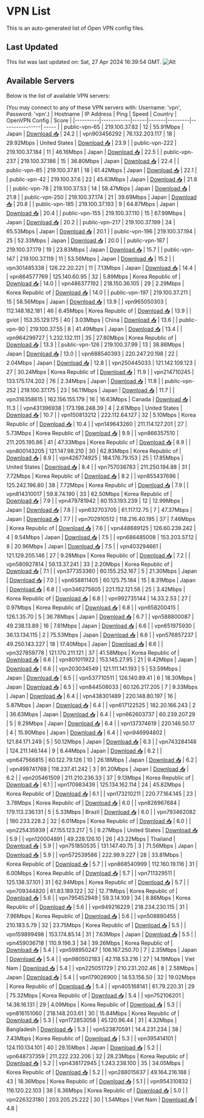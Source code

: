 # VPN List

This is an auto-generated list of Open VPN config files.

## Last Updated

This list was last updated on: Sat, 27 Apr 2024 16:39:54 GMT.
![Alt](https://repobeats.axiom.co/api/embed/186b98318ef1479477931607c1ad7d823f12451f.svg "Repobeats analytics image")

## Available Servers

Below is the list of available VPN servers:

(You may connect to any of these VPN servers with: Username: 'vpn', Password: 'vpn'.)
| Hostname | IP Address | Ping | Speed | Country | OpenVPN Config | Score |
|----------|------------|------|-------|---------|----------------| ----- |
| public-vpn-65 | 219.100.37.82 | 12 | 55.91Mbps | Japan | [Download 📥](./configs/server_0_JP.ovpn) | 24.2 |
| vpn903456292 | 76.132.203.117 | 18 | 29.92Mbps | United States | [Download 📥](./configs/server_1_US.ovpn) | 23.9 |
| public-vpn-222 | 219.100.37.184 | 11 | 46.16Mbps | Japan | [Download 📥](./configs/server_2_JP.ovpn) | 22.5 |
| public-vpn-237 | 219.100.37.186 | 15 | 36.80Mbps | Japan | [Download 📥](./configs/server_3_JP.ovpn) | 22.4 |
| public-vpn-85 | 219.100.37.81 | 18 | 61.42Mbps | Japan | [Download 📥](./configs/server_4_JP.ovpn) | 22.1 |
| public-vpn-42 | 219.100.37.6 | 22 | 45.63Mbps | Japan | [Download 📥](./configs/server_5_JP.ovpn) | 21.8 |
| public-vpn-78 | 219.100.37.53 | 14 | 58.47Mbps | Japan | [Download 📥](./configs/server_6_JP.ovpn) | 21.8 |
| public-vpn-250 | 219.100.37.174 | 21 | 39.69Mbps | Japan | [Download 📥](./configs/server_7_JP.ovpn) | 20.8 |
| public-vpn-185 | 219.100.37.193 | 9 | 64.87Mbps | Japan | [Download 📥](./configs/server_8_JP.ovpn) | 20.4 |
| public-vpn-155 | 219.100.37.110 | 15 | 67.99Mbps | Japan | [Download 📥](./configs/server_9_JP.ovpn) | 20.2 |
| public-vpn-217 | 219.100.37.199 | 24 | 65.53Mbps | Japan | [Download 📥](./configs/server_10_JP.ovpn) | 20.1 |
| public-vpn-196 | 219.100.37.194 | 25 | 52.33Mbps | Japan | [Download 📥](./configs/server_11_JP.ovpn) | 20.0 |
| public-vpn-187 | 219.100.37.179 | 19 | 23.83Mbps | Japan | [Download 📥](./configs/server_12_JP.ovpn) | 15.7 |
| public-vpn-147 | 219.100.37.119 | 11 | 53.56Mbps | Japan | [Download 📥](./configs/server_13_JP.ovpn) | 15.2 |
| vpn301485338 | 126.22.20.221 | 11 | 7.13Mbps | Japan | [Download 📥](./configs/server_14_JP.ovpn) | 14.4 |
| vpn864577769 | 125.140.60.95 | 32 | 5.89Mbps | Korea Republic of | [Download 📥](./configs/server_15_KR.ovpn) | 14.0 |
| vpn486377192 | 218.150.36.105 | 29 | 2.29Mbps | Korea Republic of | [Download 📥](./configs/server_16_KR.ovpn) | 14.0 |
| public-vpn-197 | 219.100.37.211 | 15 | 58.56Mbps | Japan | [Download 📥](./configs/server_17_JP.ovpn) | 13.9 |
| vpn965050303 | 112.148.182.181 | 46 | 6.45Mbps | Korea Republic of | [Download 📥](./configs/server_18_KR.ovpn) | 13.9 |
| gviot | 153.35.129.175 | 40 | 3.03Mbps | China | [Download 📥](./configs/server_19_CN.ovpn) | 13.6 |
| public-vpn-90 | 219.100.37.55 | 8 | 41.49Mbps | Japan | [Download 📥](./configs/server_20_JP.ovpn) | 13.4 |
| vpn964299727 | 1.232.132.111 | 35 | 27.80Mbps | Korea Republic of | [Download 📥](./configs/server_21_KR.ovpn) | 13.3 |
| public-vpn-126 | 219.100.37.99 | 13 | 38.88Mbps | Japan | [Download 📥](./configs/server_22_JP.ovpn) | 13.0 |
| vpn688540393 | 220.247.20.198 | 22 | 2.04Mbps | Japan | [Download 📥](./configs/server_23_JP.ovpn) | 12.8 |
| vpn250445033 | 121.142.109.123 | 27 | 30.24Mbps | Korea Republic of | [Download 📥](./configs/server_24_KR.ovpn) | 11.9 |
| vpn214710245 | 133.175.174.202 | 76 | 2.34Mbps | Japan | [Download 📥](./configs/server_25_JP.ovpn) | 11.8 |
| public-vpn-252 | 219.100.37.175 | 23 | 56.11Mbps | Japan | [Download 📥](./configs/server_26_JP.ovpn) | 11.7 |
| vpn316358615 | 162.156.155.179 | 16 | 16.63Mbps | Canada | [Download 📥](./configs/server_27_CA.ovpn) | 11.3 |
| vpn431396938 | 173.198.248.39 | 4 | 2.61Mbps | United States | [Download 📥](./configs/server_28_US.ovpn) | 10.7 |
| vpn150813212 | 222.112.64.127 | 32 | 5.10Mbps | Korea Republic of | [Download 📥](./configs/server_29_KR.ovpn) | 10.4 |
| vpn149643260 | 211.114.127.201 | 27 | 5.73Mbps | Korea Republic of | [Download 📥](./configs/server_30_KR.ovpn) | 9.9 |
| vpn866357510 | 211.205.195.86 | 41 | 47.33Mbps | Korea Republic of | [Download 📥](./configs/server_31_KR.ovpn) | 8.9 |
| vpn800143205 | 121.147.98.210 | 30 | 62.83Mbps | Korea Republic of | [Download 📥](./configs/server_32_KR.ovpn) | 8.9 |
| vpn426774925 | 184.176.79.153 | 25 | 17.85Mbps | United States | [Download 📥](./configs/server_33_US.ovpn) | 8.4 |
| vpn757038783 | 211.250.194.88 | 31 | 7.72Mbps | Korea Republic of | [Download 📥](./configs/server_34_KR.ovpn) | 8.2 |
| vpn855437696 | 125.242.196.80 | 38 | 7.72Mbps | Korea Republic of | [Download 📥](./configs/server_35_KR.ovpn) | 7.9 |
| vpn814310017 | 59.8.74.190 | 33 | 62.50Mbps | Korea Republic of | [Download 📥](./configs/server_36_KR.ovpn) | 7.9 |
| vpn479781942 | 60.153.193.239 | 12 | 12.99Mbps | Japan | [Download 📥](./configs/server_37_JP.ovpn) | 7.8 |
| vpn632703705 | 61.117.12.75 | 7 | 47.37Mbps | Japan | [Download 📥](./configs/server_38_JP.ovpn) | 7.7 |
| vpn702910512 | 118.216.40.195 | 37 | 7.46Mbps | Korea Republic of | [Download 📥](./configs/server_39_KR.ovpn) | 7.6 |
| vpn448689125 | 126.60.239.242 | 4 | 9.54Mbps | Japan | [Download 📥](./configs/server_40_JP.ovpn) | 7.5 |
| vpn686485008 | 153.203.57.12 | 8 | 20.96Mbps | Japan | [Download 📥](./configs/server_41_JP.ovpn) | 7.5 |
| vpn403294661 | 121.129.205.146 | 27 | 9.28Mbps | Korea Republic of | [Download 📥](./configs/server_42_KR.ovpn) | 7.2 |
| vpn580927814 | 59.13.37.241 | 33 | 2.20Mbps | Korea Republic of | [Download 📥](./configs/server_43_KR.ovpn) | 7.1 |
| vpn377353360 | 60.155.252.167 | 5 | 21.30Mbps | Japan | [Download 📥](./configs/server_44_JP.ovpn) | 7.0 |
| vpn658811405 | 60.125.75.184 | 15 | 8.31Mbps | Japan | [Download 📥](./configs/server_45_JP.ovpn) | 6.8 |
| vpn346275605 | 221.152.121.56 | 25 | 3.42Mbps | Korea Republic of | [Download 📥](./configs/server_46_KR.ovpn) | 6.8 |
| vpn992735144 | 14.33.2.53 | 27 | 0.97Mbps | Korea Republic of | [Download 📥](./configs/server_47_KR.ovpn) | 6.8 |
| vpn658200415 | 126.1.35.70 | 5 | 36.78Mbps | Japan | [Download 📥](./configs/server_48_JP.ovpn) | 6.7 |
| vpn588800087 | 49.238.13.89 | 16 | 7.61Mbps | Japan | [Download 📥](./configs/server_49_JP.ovpn) | 6.6 |
| vpn651975930 | 36.13.134.115 | 2 | 75.53Mbps | Japan | [Download 📥](./configs/server_50_JP.ovpn) | 6.6 |
| vpn576857237 | 49.250.143.227 | 18 | 17.40Mbps | Japan | [Download 📥](./configs/server_51_JP.ovpn) | 6.6 |
| vpn327859778 | 121.170.211.121 | 37 | 41.58Mbps | Korea Republic of | [Download 📥](./configs/server_52_KR.ovpn) | 6.6 |
| vpn801011922 | 153.145.27.95 | 21 | 9.42Mbps | Japan | [Download 📥](./configs/server_53_JP.ovpn) | 6.6 |
| vpn203034549 | 121.111.141.193 | 5 | 53.59Mbps | Japan | [Download 📥](./configs/server_54_JP.ovpn) | 6.5 |
| vpn537710511 | 126.140.89.41 | 6 | 18.30Mbps | Japan | [Download 📥](./configs/server_55_JP.ovpn) | 6.5 |
| vpn844508033 | 60.126.217.205 | 7 | 9.33Mbps | Japan | [Download 📥](./configs/server_56_JP.ovpn) | 6.4 |
| vpn438301489 | 220.148.80.197 | 16 | 5.87Mbps | Japan | [Download 📥](./configs/server_57_JP.ovpn) | 6.4 |
| vpn617122525 | 182.20.166.243 | 2 | 36.63Mbps | Japan | [Download 📥](./configs/server_58_JP.ovpn) | 6.4 |
| vpn662603737 | 60.239.207.29 | 5 | 9.29Mbps | Japan | [Download 📥](./configs/server_59_JP.ovpn) | 6.4 |
| vpn137374619 | 220.146.50.17 | 4 | 15.90Mbps | Japan | [Download 📥](./configs/server_60_JP.ovpn) | 6.4 |
| vpn946994802 | 121.84.171.249 | 5 | 50.12Mbps | Japan | [Download 📥](./configs/server_61_JP.ovpn) | 6.3 |
| vpn743284148 | 124.211.146.144 | 9 | 6.44Mbps | Japan | [Download 📥](./configs/server_62_JP.ovpn) | 6.2 |
| vpn647566815 | 60.122.79.126 | 10 | 26.18Mbps | Japan | [Download 📥](./configs/server_63_JP.ovpn) | 6.2 |
| vpn498741768 | 118.237.41.242 | 3 | 91.20Mbps | Japan | [Download 📥](./configs/server_64_JP.ovpn) | 6.2 |
| vpn205461509 | 211.210.236.33 | 37 | 9.13Mbps | Korea Republic of | [Download 📥](./configs/server_65_KR.ovpn) | 6.1 |
| vpn170983439 | 125.134.162.114 | 24 | 45.82Mbps | Korea Republic of | [Download 📥](./configs/server_66_KR.ovpn) | 6.1 |
| vpn173210211 | 220.77.164.145 | 23 | 3.78Mbps | Korea Republic of | [Download 📥](./configs/server_67_KR.ovpn) | 6.0 |
| vpn826967684 | 179.113.236.131 | 5 | 5.33Mbps | Brazil | [Download 📥](./configs/server_68_BR.ovpn) | 6.0 |
| vpn793462082 | 180.233.228.2 | 32 | 6.01Mbps | Korea Republic of | [Download 📥](./configs/server_69_KR.ovpn) | 6.0 |
| vpn225435939 | 47.155.123.217 | 5 | 9.27Mbps | United States | [Download 📥](./configs/server_70_US.ovpn) | 5.9 |
| vpn120004891 | 49.228.126.10 | 26 | 43.22Mbps | Thailand | [Download 📥](./configs/server_71_TH.ovpn) | 5.9 |
| vpn751850535 | 131.147.40.75 | 3 | 71.56Mbps | Japan | [Download 📥](./configs/server_72_JP.ovpn) | 5.9 |
| vpn572539586 | 222.99.9.227 | 28 | 33.81Mbps | Korea Republic of | [Download 📥](./configs/server_73_KR.ovpn) | 5.7 |
| vpn868540999 | 112.160.19.116 | 31 | 6.00Mbps | Korea Republic of | [Download 📥](./configs/server_74_KR.ovpn) | 5.7 |
| vpn711329511 | 125.138.37.101 | 31 | 62.94Mbps | Korea Republic of | [Download 📥](./configs/server_75_KR.ovpn) | 5.7 |
| vpn709344820 | 61.83.189.122 | 32 | 12.71Mbps | Korea Republic of | [Download 📥](./configs/server_76_KR.ovpn) | 5.6 |
| vpn795452949 | 59.3.14.109 | 34 | 8.86Mbps | Korea Republic of | [Download 📥](./configs/server_77_KR.ovpn) | 5.6 |
| vpn949216229 | 218.234.230.115 | 31 | 7.96Mbps | Korea Republic of | [Download 📥](./configs/server_78_KR.ovpn) | 5.6 |
| vpn508880455 | 210.183.5.79 | 32 | 23.75Mbps | Korea Republic of | [Download 📥](./configs/server_79_KR.ovpn) | 5.5 |
| vpn159899498 | 153.174.85.14 | 31 | 7.63Mbps | Japan | [Download 📥](./configs/server_80_JP.ovpn) | 5.5 |
| vpn459036718 | 110.9.196.3 | 34 | 39.26Mbps | Korea Republic of | [Download 📥](./configs/server_81_KR.ovpn) | 5.4 |
| vpn598950247 | 106.167.250.70 | 7 | 2.35Mbps | Japan | [Download 📥](./configs/server_82_JP.ovpn) | 5.4 |
| vpn980502183 | 42.118.53.216 | 27 | 14.19Mbps | Viet Nam | [Download 📥](./configs/server_83_VN.ovpn) | 5.4 |
| vpn225051729 | 210.231.202.46 | 8 | 2.58Mbps | Japan | [Download 📥](./configs/server_84_JP.ovpn) | 5.4 |
| vpn179026900 | 14.53.156.50 | 32 | 19.02Mbps | Korea Republic of | [Download 📥](./configs/server_85_KR.ovpn) | 5.4 |
| vpn405168141 | 61.79.220.31 | 29 | 75.32Mbps | Korea Republic of | [Download 📥](./configs/server_86_KR.ovpn) | 5.4 |
| vpn752106201 | 14.38.16.131 | 29 | 4.09Mbps | Korea Republic of | [Download 📥](./configs/server_87_KR.ovpn) | 5.3 |
| vpn816151060 | 218.148.203.61 | 30 | 15.84Mbps | Korea Republic of | [Download 📥](./configs/server_88_KR.ovpn) | 5.3 |
| vpn172853058 | 45.120.96.44 | 31 | 4.32Mbps | Bangladesh | [Download 📥](./configs/server_89_BD.ovpn) | 5.3 |
| vpn523870591 | 14.4.231.234 | 38 | 7.43Mbps | Korea Republic of | [Download 📥](./configs/server_90_KR.ovpn) | 5.3 |
| vpn395414101 | 124.110.134.101 | 40 | 29.15Mbps | Japan | [Download 📥](./configs/server_91_JP.ovpn) | 5.2 |
| vpn648737359 | 211.222.232.206 | 32 | 28.23Mbps | Korea Republic of | [Download 📥](./configs/server_92_KR.ovpn) | 5.2 |
| vpn438172945 | 1.243.238.100 | 35 | 34.05Mbps | Korea Republic of | [Download 📥](./configs/server_93_KR.ovpn) | 5.2 |
| vpn288015637 | 49.164.216.188 | 43 | 18.36Mbps | Korea Republic of | [Download 📥](./configs/server_94_KR.ovpn) | 5.1 |
| vpn954310832 | 116.120.22.103 | 38 | 6.36Mbps | Korea Republic of | [Download 📥](./configs/server_95_KR.ovpn) | 5.0 |
| vpn226323180 | 203.205.25.222 | 30 | 1.54Mbps | Viet Nam | [Download 📥](./configs/server_96_VN.ovpn) | 4.8 |
